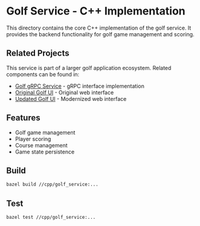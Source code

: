 # Golf Service - C++ Implementation

This directory contains the core C++ implementation of the golf service. It provides the backend functionality for golf game management and scoring.

## Related Projects

This service is part of a larger golf application ecosystem. Related components can be found in:
- [Golf gRPC Service](../golf_grpc) - gRPC interface implementation
- [Original Golf UI](../../web/golf_ui) - Original web interface
- [Updated Golf UI](../../web/golf_ui_2) - Modernized web interface

## Features

- Golf game management
- Player scoring
- Course management
- Game state persistence

## Build
```bash
bazel build //cpp/golf_service:...
```

## Test

```bash
bazel test //cpp/golf_service:...
```
